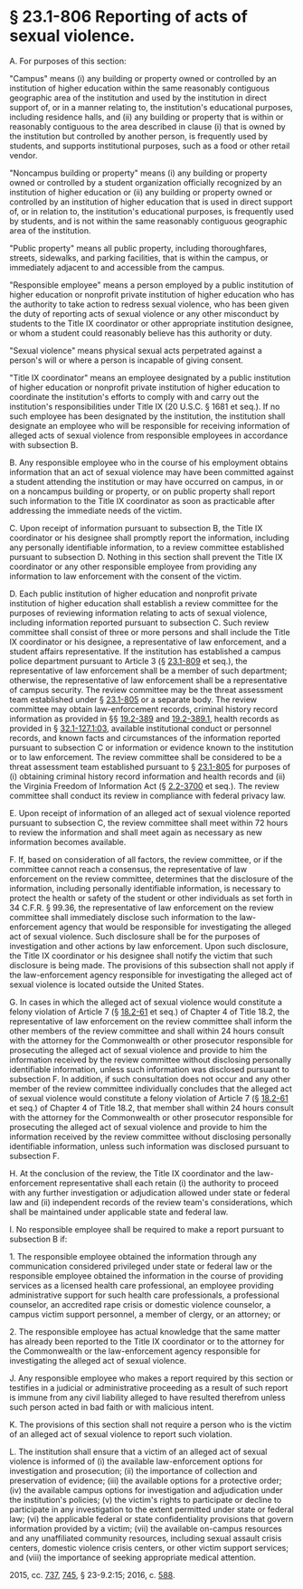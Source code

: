 # § 23.1-806 Reporting of acts of sexual violence.

<p>A. For purposes of this section:</p><p>"Campus" means (i) any building or property owned or controlled by an institution of higher education within the same reasonably contiguous geographic area of the institution and used by the institution in direct support of, or in a manner relating to, the institution's educational purposes, including residence halls, and (ii) any building or property that is within or reasonably contiguous to the area described in clause (i) that is owned by the institution but controlled by another person, is frequently used by students, and supports institutional purposes, such as a food or other retail vendor.</p><p>"Noncampus building or property" means (i) any building or property owned or controlled by a student organization officially recognized by an institution of higher education or (ii) any building or property owned or controlled by an institution of higher education that is used in direct support of, or in relation to, the institution's educational purposes, is frequently used by students, and is not within the same reasonably contiguous geographic area of the institution.</p><p>"Public property" means all public property, including thoroughfares, streets, sidewalks, and parking facilities, that is within the campus, or immediately adjacent to and accessible from the campus.</p><p>"Responsible employee" means a person employed by a public institution of higher education or nonprofit private institution of higher education who has the authority to take action to redress sexual violence, who has been given the duty of reporting acts of sexual violence or any other misconduct by students to the Title IX coordinator or other appropriate institution designee, or whom a student could reasonably believe has this authority or duty.</p><p>"Sexual violence" means physical sexual acts perpetrated against a person's will or where a person is incapable of giving consent.</p><p>"Title IX coordinator" means an employee designated by a public institution of higher education or nonprofit private institution of higher education to coordinate the institution's efforts to comply with and carry out the institution's responsibilities under Title IX (20 U.S.C. § 1681 et seq.). If no such employee has been designated by the institution, the institution shall designate an employee who will be responsible for receiving information of alleged acts of sexual violence from responsible employees in accordance with subsection B.</p><p>B. Any responsible employee who in the course of his employment obtains information that an act of sexual violence may have been committed against a student attending the institution or may have occurred on campus, in or on a noncampus building or property, or on public property shall report such information to the Title IX coordinator as soon as practicable after addressing the immediate needs of the victim.</p><p>C. Upon receipt of information pursuant to subsection B, the Title IX coordinator or his designee shall promptly report the information, including any personally identifiable information, to a review committee established pursuant to subsection D. Nothing in this section shall prevent the Title IX coordinator or any other responsible employee from providing any information to law enforcement with the consent of the victim.</p><p>D. Each public institution of higher education and nonprofit private institution of higher education shall establish a review committee for the purposes of reviewing information relating to acts of sexual violence, including information reported pursuant to subsection C. Such review committee shall consist of three or more persons and shall include the Title IX coordinator or his designee, a representative of law enforcement, and a student affairs representative. If the institution has established a campus police department pursuant to Article 3 (§ <a href='http://law.lis.virginia.gov/vacode/23.1-809/'>23.1-809</a> et seq.), the representative of law enforcement shall be a member of such department; otherwise, the representative of law enforcement shall be a representative of campus security. The review committee may be the threat assessment team established under § <a href='http://law.lis.virginia.gov/vacode/23.1-805/'>23.1-805</a> or a separate body. The review committee may obtain law-enforcement records, criminal history record information as provided in §§ <a href='http://law.lis.virginia.gov/vacode/19.2-389/'>19.2-389</a> and <a href='http://law.lis.virginia.gov/vacode/19.2-389.1/'>19.2-389.1</a>, health records as provided in § <a href='http://law.lis.virginia.gov/vacode/32.1-127.1:03/'>32.1-127.1:03</a>, available institutional conduct or personnel records, and known facts and circumstances of the information reported pursuant to subsection C or information or evidence known to the institution or to law enforcement. The review committee shall be considered to be a threat assessment team established pursuant to § <a href='http://law.lis.virginia.gov/vacode/23.1-805/'>23.1-805</a> for purposes of (i) obtaining criminal history record information and health records and (ii) the Virginia Freedom of Information Act (§ <a href='http://law.lis.virginia.gov/vacode/2.2-3700/'>2.2-3700</a> et seq.). The review committee shall conduct its review in compliance with federal privacy law.</p><p>E. Upon receipt of information of an alleged act of sexual violence reported pursuant to subsection C, the review committee shall meet within 72 hours to review the information and shall meet again as necessary as new information becomes available.</p><p>F. If, based on consideration of all factors, the review committee, or if the committee cannot reach a consensus, the representative of law enforcement on the review committee, determines that the disclosure of the information, including personally identifiable information, is necessary to protect the health or safety of the student or other individuals as set forth in 34 C.F.R. § 99.36, the representative of law enforcement on the review committee shall immediately disclose such information to the law-enforcement agency that would be responsible for investigating the alleged act of sexual violence. Such disclosure shall be for the purposes of investigation and other actions by law enforcement. Upon such disclosure, the Title IX coordinator or his designee shall notify the victim that such disclosure is being made. The provisions of this subsection shall not apply if the law-enforcement agency responsible for investigating the alleged act of sexual violence is located outside the United States.</p><p>G. In cases in which the alleged act of sexual violence would constitute a felony violation of Article 7 (§ <a href='http://law.lis.virginia.gov/vacode/18.2-61/'>18.2-61</a> et seq.) of Chapter 4 of Title 18.2, the representative of law enforcement on the review committee shall inform the other members of the review committee and shall within 24 hours consult with the attorney for the Commonwealth or other prosecutor responsible for prosecuting the alleged act of sexual violence and provide to him the information received by the review committee without disclosing personally identifiable information, unless such information was disclosed pursuant to subsection F. In addition, if such consultation does not occur and any other member of the review committee individually concludes that the alleged act of sexual violence would constitute a felony violation of Article 7 (§ <a href='http://law.lis.virginia.gov/vacode/18.2-61/'>18.2-61</a> et seq.) of Chapter 4 of Title 18.2, that member shall within 24 hours consult with the attorney for the Commonwealth or other prosecutor responsible for prosecuting the alleged act of sexual violence and provide to him the information received by the review committee without disclosing personally identifiable information, unless such information was disclosed pursuant to subsection F.</p><p>H. At the conclusion of the review, the Title IX coordinator and the law-enforcement representative shall each retain (i) the authority to proceed with any further investigation or adjudication allowed under state or federal law and (ii) independent records of the review team's considerations, which shall be maintained under applicable state and federal law.</p><p>I. No responsible employee shall be required to make a report pursuant to subsection B if:</p><p>1. The responsible employee obtained the information through any communication considered privileged under state or federal law or the responsible employee obtained the information in the course of providing services as a licensed health care professional, an employee providing administrative support for such health care professionals, a professional counselor, an accredited rape crisis or domestic violence counselor, a campus victim support personnel, a member of clergy, or an attorney; or</p><p>2. The responsible employee has actual knowledge that the same matter has already been reported to the Title IX coordinator or to the attorney for the Commonwealth or the law-enforcement agency responsible for investigating the alleged act of sexual violence.</p><p>J. Any responsible employee who makes a report required by this section or testifies in a judicial or administrative proceeding as a result of such report is immune from any civil liability alleged to have resulted therefrom unless such person acted in bad faith or with malicious intent.</p><p>K. The provisions of this section shall not require a person who is the victim of an alleged act of sexual violence to report such violation.</p><p>L. The institution shall ensure that a victim of an alleged act of sexual violence is informed of (i) the available law-enforcement options for investigation and prosecution; (ii) the importance of collection and preservation of evidence; (iii) the available options for a protective order; (iv) the available campus options for investigation and adjudication under the institution's policies; (v) the victim's rights to participate or decline to participate in any investigation to the extent permitted under state or federal law; (vi) the applicable federal or state confidentiality provisions that govern information provided by a victim; (vii) the available on-campus resources and any unaffiliated community resources, including sexual assault crisis centers, domestic violence crisis centers, or other victim support services; and (viii) the importance of seeking appropriate medical attention.</p><p>2015, cc. <a href='http://lis.virginia.gov/cgi-bin/legp604.exe?151+ful+CHAP0737'>737</a>, <a href='http://lis.virginia.gov/cgi-bin/legp604.exe?151+ful+CHAP0745'>745</a>, § 23-9.2:15; 2016, c. <a href='http://lis.virginia.gov/cgi-bin/legp604.exe?161+ful+CHAP0588'>588</a>.</p>